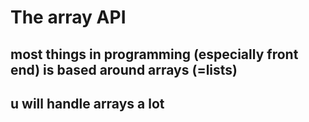 # The array API

## most things in programming (especially front end) is based around arrays (=lists)
## u will handle arrays a lot